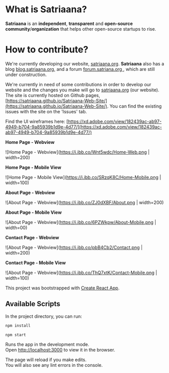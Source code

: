 # What is Satriaana?
**Satriaana** is an __independent__, __transparent__ and __open-source community__/__organization__ that helps other open-source startups to rise.

# How to contribute?
We're currently developing our website, [satriaana.org](satriaana.org). __Satriaana__ also has a blog <a href="https://blog.satriaana.org/">blog.satriaana.org</a>, and a forum <a href="https://forum.satriaana.org/">forum.satriana.org </a>, which are still under construction.

We're currently in need of some contributions in order to develop our website and the changes you make will go to [satriaana.org](satriaana.org) (our website). The site is currently hosted on Github pages, [https://satriaana.github.io/Satriaana-Web-Site/](https://satriaana.github.io/Satriaana-Web-Site/). You can find the existing issues with the site on the 'Issues' tab.

Find the UI wireframes here: [https://xd.adobe.com/view/182439ac-ab97-4949-b704-9a85939b1d9e-4d77/](https://xd.adobe.com/view/182439ac-ab97-4949-b704-9a85939b1d9e-4d77/)

__Home Page - Webview__

![Home Page - Webview](https://i.ibb.co/Wnt5wdc/Home-Web.png  | width=200)


__Home Page - Mobile View__

![Home Page - Mobile View](https://i.ibb.co/SRzqK8C/Home-Mobile.png  | width=100)

__About Page - Webview__

![About Page - Webview](https://i.ibb.co/ZJ0dXBF/About.png  | width=200)

__About Page - Mobile View__

![About Page - Webview](https://i.ibb.co/6PZWkpw/About-Mobile.png  | width=00)

__Contact Page - Webview__

![About Page - Webview](https://i.ibb.co/pbB4Cb2/Contact.png  | width=200)

__Contact Page - Mobile View__

![About Page - Webview](https://i.ibb.co/ThQ7xtK/Contact-Mobile.png  | width=100)

This project was bootstrapped with [Create React App](https://github.com/facebook/create-react-app).

## Available Scripts

In the project directory, you can run:


```bash
npm install
```

```bash
npm start
```

Runs the app in the development mode.<br />
Open [http://localhost:3000](http://localhost:3000) to view it in the browser.

The page will reload if you make edits.<br />
You will also see any lint errors in the console.
